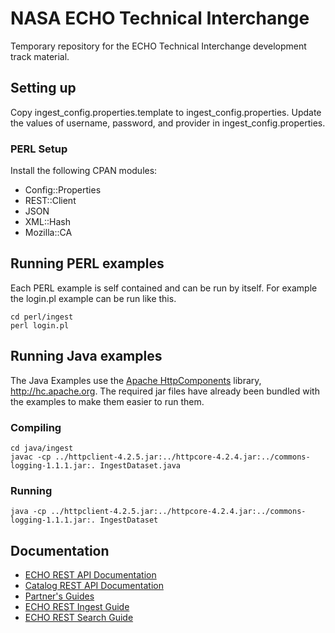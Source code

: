 NASA ECHO Technical Interchange
===============================

Temporary repository for the ECHO Technical Interchange development track material. 

## Setting up

Copy ingest_config.properties.template to ingest_config.properties. Update the values of username, password, and provider in ingest_config.properties.

### PERL Setup

Install the following CPAN modules:

  * Config::Properties
  * REST::Client
  * JSON
  * XML::Hash
  * Mozilla::CA

## Running PERL examples

Each PERL example is self contained and can be run by itself. For example the login.pl example can be run like this.

    cd perl/ingest
    perl login.pl

## Running Java examples

The Java Examples use the [Apache HttpComponents](http://hc.apache.org) library, http://hc.apache.org. The required jar files have already been bundled with the examples to make them easier to run them.

### Compiling

    cd java/ingest
    javac -cp ../httpclient-4.2.5.jar:../httpcore-4.2.4.jar:../commons-logging-1.1.1.jar:. IngestDataset.java

### Running

    java -cp ../httpclient-4.2.5.jar:../httpcore-4.2.4.jar:../commons-logging-1.1.1.jar:. IngestDataset

## Documentation

  * [ECHO REST API Documentation](http://testbed.echo.nasa.gov/echo-rest/)
  * [Catalog REST API Documentation](http://testbed.echo.nasa.gov/catalog-rest/)
  * [Partner's Guides](http://earthdata.nasa.gov/echo/controlled-documents/echo-partner-guides-documents)
  * [ECHO REST Ingest Guide](http://earthdata.nasa.gov/sites/default/files/field/document/echo-rest-ingest-guide-july-2012_0.pdf)
  * [ECHO REST Search Guide](http://earthdata.nasa.gov/sites/default/files/field/document/echo-rest-search-guide-november-2012_0.pdf)
